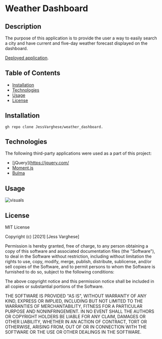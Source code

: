 # Weather Dashboard

## Description

The purpose of this application is to provide the user a way to easily search a city and have current and five-day weather forecast displayed on the dashboard.


[Deployed application](https://jessvarghese.github.io/weather_dashboard/).

## Table of Contents

* [Installation](#Installation)
* [Technologies](#Technologies)
* [Usage](#usage)
* [License](#license)



## Installation

```
gh repo clone JessVarghese/weather_dashboard.

```


## Technologies

The following third-party applications were used as a part of this project:

* [jQuery](https://jquery.com/
* [Moment.js](https://momentjs.com/docs/)
* [Bulma](https://bulma.io/)


## Usage


![visuals]()


## License

MIT License

Copyright (c) [2021] [Jess Varghese]

Permission is hereby granted, free of charge, to any person obtaining a copy
of this software and associated documentation files (the "Software"), to deal
in the Software without restriction, including without limitation the rights
to use, copy, modify, merge, publish, distribute, sublicense, and/or sell
copies of the Software, and to permit persons to whom the Software is
furnished to do so, subject to the following conditions:

The above copyright notice and this permission notice shall be included in all
copies or substantial portions of the Software.

THE SOFTWARE IS PROVIDED "AS IS", WITHOUT WARRANTY OF ANY KIND, EXPRESS OR
IMPLIED, INCLUDING BUT NOT LIMITED TO THE WARRANTIES OF MERCHANTABILITY,
FITNESS FOR A PARTICULAR PURPOSE AND NONINFRINGEMENT. IN NO EVENT SHALL THE
AUTHORS OR COPYRIGHT HOLDERS BE LIABLE FOR ANY CLAIM, DAMAGES OR OTHER
LIABILITY, WHETHER IN AN ACTION OF CONTRACT, TORT OR OTHERWISE, ARISING FROM,
OUT OF OR IN CONNECTION WITH THE SOFTWARE OR THE USE OR OTHER DEALINGS IN THE
SOFTWARE.


